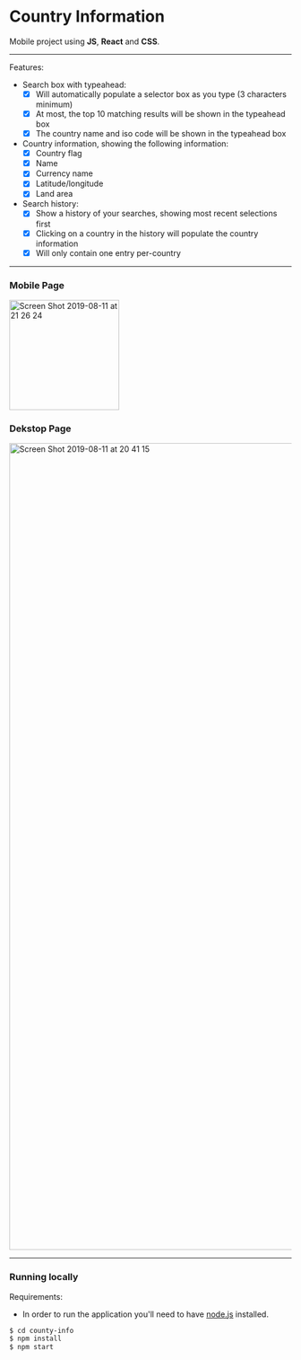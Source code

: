 # Country Information

Mobile project using **JS**, **React** and **CSS**.  </br>

---
Features:
- Search box with typeahead:
  - [x] Will automatically populate a selector box as you type (3 characters minimum)
  - [x] At most, the top 10 matching results will be shown in the typeahead box
  - [x] The country name and iso code will be shown in the typeahead box

- Country information, showing the following information:
  - [x] Country flag
  - [x] Name
  - [x] Currency name
  - [x] Latitude/longitude
  - [x] Land area

- Search history:
  - [x] Show a history of your searches, showing most recent selections first
  - [x] Clicking on a country in the history will populate the country information
  - [x] Will only contain one entry per-country

---

### Mobile Page
<img width="196" alt="Screen Shot 2019-08-11 at 21 26 24" src="https://user-images.githubusercontent.com/33978352/62833246-f000db80-bc7e-11e9-9142-311d6bfadf6d.png">

### Dekstop Page
<img width="1437" alt="Screen Shot 2019-08-11 at 20 41 15" src="https://user-images.githubusercontent.com/33978352/62833252-0313ab80-bc7f-11e9-8d43-12c017824bcc.png">

---

### Running locally

Requirements:

* In order to run the application you'll need to have [node.js](https://nodejs.org/en/download/) installed.

```sh
$ cd county-info
$ npm install
$ npm start
```